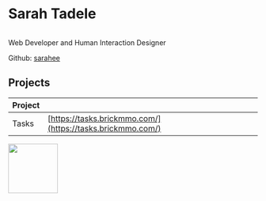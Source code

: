 # Sarah Tadele

![<sarahtee>](images/sarahtee.jpg)

Web Developer and Human Interaction Designer

Github: [sarahee](https://github.com/sarahteee)

## Projects

| Project |                                                                                  |
| ------- | -------------------------------------------------------------------------------- |
| Tasks   | [https://tasks.brickmmo.com/](https://tasks.brickmmo.com/)                       |

<a href="https://brickmmo.com">
<img src="https://brickmmo.com/images/brickmmo-logo-horizontal.jpg" width="100">
</a>